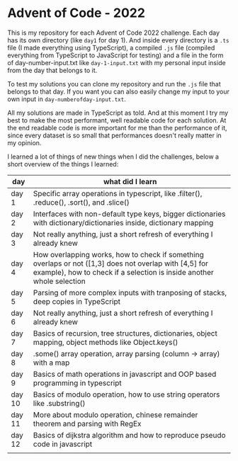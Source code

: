 # Advent of Code - 2022
This is my repository for each Advent of Code 2022 challenge. Each day has its own directory (like ```day1``` for day 1). And inside every directory is a ```.ts``` file (I made everything using TypeScript), a compiled ```.js``` file (compiled everything from TypeScript to JavaScript for testing) and a file in the form of day-number-input.txt like ```day-1-input.txt``` with my personal input inside from the day that belongs to it.

To test my solutions you can clone my repository and run the ```.js``` file that belongs to that day. If you want you can also easily change my input to your own input in ```day-numberofday-input.txt```.

All my solutions are made in TypeScript as told. And at this moment I try my best to make the most performant, well readable code for each solution. At the end readable code is more important for me than the performance of it, since every dataset is so small that performances doesn't really matter in my opinion.

I learned a lot of things of new things when I did the challenges, below a short overview of the things I learned:

| day   | what did I learn                                                                                                                                                                 |
|-------|----------------------------------------------------------------------------------------------------------------------------------------------------------------------------------|
| day 1 | Specific array operations in typescript, like .filter(), .reduce(), .sort(), and .slice()                                                                                        |
| day 2 | Interfaces with non-default type keys, bigger dictionaries with dictionary/dictionaries inside, dictionary mapping                                                               |
| day 3 | Not really anything, just a short refresh of everything I already knew                                                                                                           |
| day 4 | How overlapping works, how to check if something overlaps or not ([1,3] does not overlap with [4,5] for example), how to check if a selection is inside another whole selection  |
| day 5 | Parsing of more complex inputs with tranposing of stacks, deep copies in TypeScript                                                                                              |
| day 6 | Not really anything, just a short refresh of everything I already knew                                                                                                           |
| day 7 | Basics of recursion, tree structures, dictionaries, object mapping, object methods like Object.keys()                                                                            |
| day 8 | .some() array operation, array parsing (column -> array) with a map   |
| day 9 | Basics of math operations in javascript and OOP based programming in typescript |
| day 10 | Basics of modulo operation, how to use string operators like .substring() |
| day 11 | More about modulo operation, chinese remainder theorem and parsing with RegEx |
| day 12 | Basics of dijkstra algorithm and how to reproduce pseudo code in javascript | 
|       |                                                                                                                                                                               


